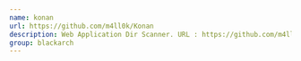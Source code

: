 ```yaml
---
name: konan
url: https://github.com/m4ll0k/Konan
description: Web Application Dir Scanner. URL : https://github.com/m4ll0k/Konan Groups : blackarch blackarch-webapp blackarch-scanner
group: blackarch
---
```

